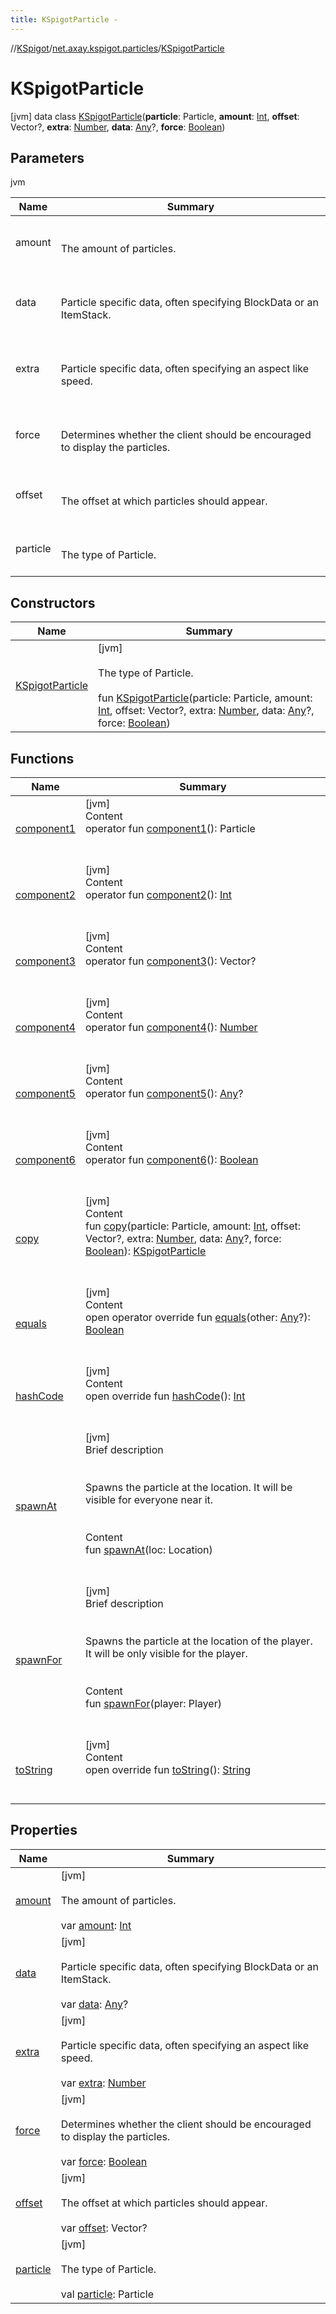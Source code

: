 ```yaml
---
title: KSpigotParticle -
---
```

//[KSpigot](../../index.md)/[net.axay.kspigot.particles](../index.md)/[KSpigotParticle](index.md)



# KSpigotParticle  
 [jvm] data class [KSpigotParticle](index.md)(**particle**: Particle, **amount**: [Int](https://kotlinlang.org/api/latest/jvm/stdlib/kotlin/-int/index.html), **offset**: Vector?, **extra**: [Number](https://kotlinlang.org/api/latest/jvm/stdlib/kotlin/-number/index.html), **data**: [Any](https://kotlinlang.org/api/latest/jvm/stdlib/kotlin/-any/index.html)?, **force**: [Boolean](https://kotlinlang.org/api/latest/jvm/stdlib/kotlin/-boolean/index.html))   


## Parameters  
  
jvm  
  
|  Name|  Summary| 
|---|---|
| amount| <br><br>The amount of particles.<br><br>
| data| <br><br>Particle specific data, often specifying BlockData or an ItemStack.<br><br>
| extra| <br><br>Particle specific data, often specifying an aspect like speed.<br><br>
| force| <br><br>Determines whether the client should be encouraged to display the particles.<br><br>
| offset| <br><br>The offset at which particles should appear.<br><br>
| particle| <br><br>The type of Particle.<br><br>
  


## Constructors  
  
|  Name|  Summary| 
|---|---|
| [KSpigotParticle](-k-spigot-particle.md)|  [jvm] <br><br>The type of Particle.<br><br>fun [KSpigotParticle](-k-spigot-particle.md)(particle: Particle, amount: [Int](https://kotlinlang.org/api/latest/jvm/stdlib/kotlin/-int/index.html), offset: Vector?, extra: [Number](https://kotlinlang.org/api/latest/jvm/stdlib/kotlin/-number/index.html), data: [Any](https://kotlinlang.org/api/latest/jvm/stdlib/kotlin/-any/index.html)?, force: [Boolean](https://kotlinlang.org/api/latest/jvm/stdlib/kotlin/-boolean/index.html))   <br>


## Functions  
  
|  Name|  Summary| 
|---|---|
| [component1](component1.md)| [jvm]  <br>Content  <br>operator fun [component1](component1.md)(): Particle  <br><br><br>
| [component2](component2.md)| [jvm]  <br>Content  <br>operator fun [component2](component2.md)(): [Int](https://kotlinlang.org/api/latest/jvm/stdlib/kotlin/-int/index.html)  <br><br><br>
| [component3](component3.md)| [jvm]  <br>Content  <br>operator fun [component3](component3.md)(): Vector?  <br><br><br>
| [component4](component4.md)| [jvm]  <br>Content  <br>operator fun [component4](component4.md)(): [Number](https://kotlinlang.org/api/latest/jvm/stdlib/kotlin/-number/index.html)  <br><br><br>
| [component5](component5.md)| [jvm]  <br>Content  <br>operator fun [component5](component5.md)(): [Any](https://kotlinlang.org/api/latest/jvm/stdlib/kotlin/-any/index.html)?  <br><br><br>
| [component6](component6.md)| [jvm]  <br>Content  <br>operator fun [component6](component6.md)(): [Boolean](https://kotlinlang.org/api/latest/jvm/stdlib/kotlin/-boolean/index.html)  <br><br><br>
| [copy](copy.md)| [jvm]  <br>Content  <br>fun [copy](copy.md)(particle: Particle, amount: [Int](https://kotlinlang.org/api/latest/jvm/stdlib/kotlin/-int/index.html), offset: Vector?, extra: [Number](https://kotlinlang.org/api/latest/jvm/stdlib/kotlin/-number/index.html), data: [Any](https://kotlinlang.org/api/latest/jvm/stdlib/kotlin/-any/index.html)?, force: [Boolean](https://kotlinlang.org/api/latest/jvm/stdlib/kotlin/-boolean/index.html)): [KSpigotParticle](index.md)  <br><br><br>
| [equals](../../net.axay.kspigot.utils/-registerable-command/index.md#kotlin/Any/equals/#kotlin.Any?/PointingToDeclaration/)| [jvm]  <br>Content  <br>open operator override fun [equals](../../net.axay.kspigot.utils/-registerable-command/index.md#kotlin/Any/equals/#kotlin.Any?/PointingToDeclaration/)(other: [Any](https://kotlinlang.org/api/latest/jvm/stdlib/kotlin/-any/index.html)?): [Boolean](https://kotlinlang.org/api/latest/jvm/stdlib/kotlin/-boolean/index.html)  <br><br><br>
| [hashCode](../../net.axay.kspigot.utils/-registerable-command/index.md#kotlin/Any/hashCode/#/PointingToDeclaration/)| [jvm]  <br>Content  <br>open override fun [hashCode](../../net.axay.kspigot.utils/-registerable-command/index.md#kotlin/Any/hashCode/#/PointingToDeclaration/)(): [Int](https://kotlinlang.org/api/latest/jvm/stdlib/kotlin/-int/index.html)  <br><br><br>
| [spawnAt](spawn-at.md)| [jvm]  <br>Brief description  <br><br><br>Spawns the particle at the location. It will be visible for everyone near it.<br><br>  <br>Content  <br>fun [spawnAt](spawn-at.md)(loc: Location)  <br><br><br>
| [spawnFor](spawn-for.md)| [jvm]  <br>Brief description  <br><br><br>Spawns the particle at the location of the player. It will be only visible for the player.<br><br>  <br>Content  <br>fun [spawnFor](spawn-for.md)(player: Player)  <br><br><br>
| [toString](../../net.axay.kspigot.utils/-registerable-command/index.md#kotlin/Any/toString/#/PointingToDeclaration/)| [jvm]  <br>Content  <br>open override fun [toString](../../net.axay.kspigot.utils/-registerable-command/index.md#kotlin/Any/toString/#/PointingToDeclaration/)(): [String](https://kotlinlang.org/api/latest/jvm/stdlib/kotlin/-string/index.html)  <br><br><br>


## Properties  
  
|  Name|  Summary| 
|---|---|
| [amount](index.md#net.axay.kspigot.particles/KSpigotParticle/amount/#/PointingToDeclaration/)|  [jvm] <br><br>The amount of particles.<br><br>var [amount](index.md#net.axay.kspigot.particles/KSpigotParticle/amount/#/PointingToDeclaration/): [Int](https://kotlinlang.org/api/latest/jvm/stdlib/kotlin/-int/index.html)   <br>
| [data](index.md#net.axay.kspigot.particles/KSpigotParticle/data/#/PointingToDeclaration/)|  [jvm] <br><br>Particle specific data, often specifying BlockData or an ItemStack.<br><br>var [data](index.md#net.axay.kspigot.particles/KSpigotParticle/data/#/PointingToDeclaration/): [Any](https://kotlinlang.org/api/latest/jvm/stdlib/kotlin/-any/index.html)?   <br>
| [extra](index.md#net.axay.kspigot.particles/KSpigotParticle/extra/#/PointingToDeclaration/)|  [jvm] <br><br>Particle specific data, often specifying an aspect like speed.<br><br>var [extra](index.md#net.axay.kspigot.particles/KSpigotParticle/extra/#/PointingToDeclaration/): [Number](https://kotlinlang.org/api/latest/jvm/stdlib/kotlin/-number/index.html)   <br>
| [force](index.md#net.axay.kspigot.particles/KSpigotParticle/force/#/PointingToDeclaration/)|  [jvm] <br><br>Determines whether the client should be encouraged to display the particles.<br><br>var [force](index.md#net.axay.kspigot.particles/KSpigotParticle/force/#/PointingToDeclaration/): [Boolean](https://kotlinlang.org/api/latest/jvm/stdlib/kotlin/-boolean/index.html)   <br>
| [offset](index.md#net.axay.kspigot.particles/KSpigotParticle/offset/#/PointingToDeclaration/)|  [jvm] <br><br>The offset at which particles should appear.<br><br>var [offset](index.md#net.axay.kspigot.particles/KSpigotParticle/offset/#/PointingToDeclaration/): Vector?   <br>
| [particle](index.md#net.axay.kspigot.particles/KSpigotParticle/particle/#/PointingToDeclaration/)|  [jvm] <br><br>The type of Particle.<br><br>val [particle](index.md#net.axay.kspigot.particles/KSpigotParticle/particle/#/PointingToDeclaration/): Particle   <br>

